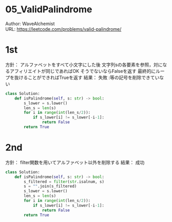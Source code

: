 # 05_ValidPalindrome
Author: WaveAlchemist  
URL: https://leetcode.com/problems/valid-palindrome/

# 1st
方針：
アルファベットをすべて小文字にした後
文字列sの各要素を参照，対になるアフィリエイトが同じであればOK
そうでないならFalseを返す
最終的にループを抜けることができればTrueを返す
結果：
失敗
:等の記号を削除できていない

```Python
class Solution:
    def isPalindrome(self, s: str) -> bool:
        s_lower = s.lower()
        len_s = len(s)
        for i in range(int(len_s/2)):
            if s_lower[i] != s_lower[-i-1]:
                return False
        return True
```

# 2nd
方針：
filter関数を用いてアルファベット以外を削除する
結果：
成功

``` Python
class Solution:
    def isPalindrome(self, s: str) -> bool:
        s_filtered = filter(str.isalnum, s)
        s = "".join(s_filtered)
        s_lower = s.lower()
        len_s = len(s)
        for i in range(int(len_s/2)):
            if s_lower[i] != s_lower[-i-1]:
                return False
        return True
```